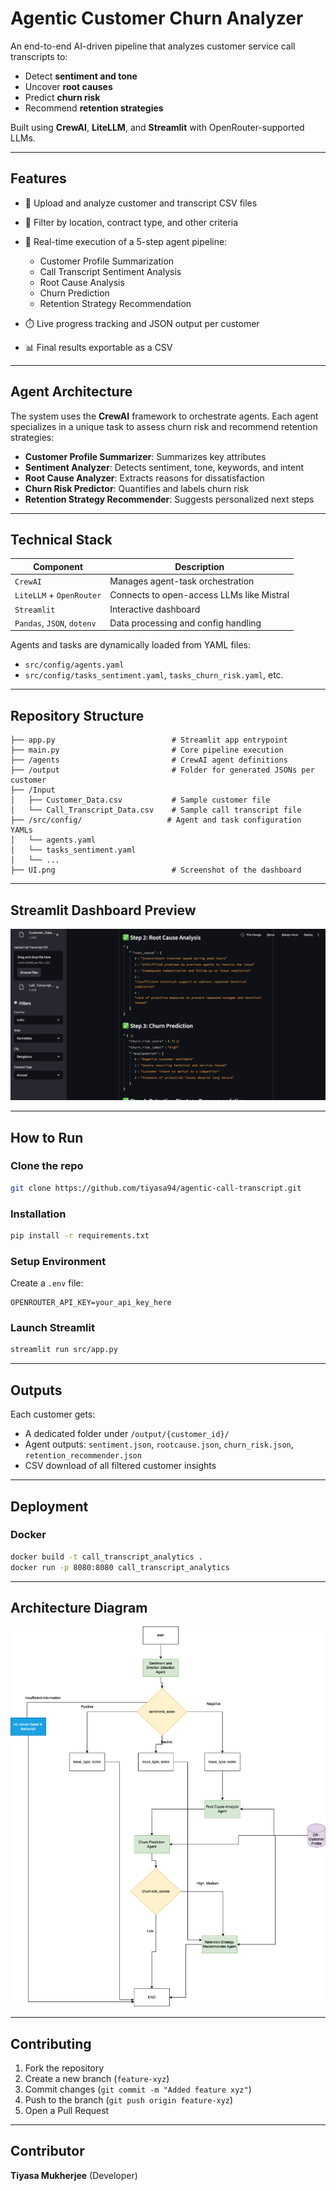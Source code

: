 # Agentic Customer Churn Analyzer

An end-to-end AI-driven pipeline that analyzes customer service call transcripts to:

* Detect **sentiment and tone**
* Uncover **root causes**
* Predict **churn risk**
* Recommend **retention strategies**

Built using **CrewAI**, **LiteLLM**, and **Streamlit** with OpenRouter-supported LLMs.

---

## Features

* 📁 Upload and analyze customer and transcript CSV files
* 🔎 Filter by location, contract type, and other criteria
* 🤖 Real-time execution of a 5-step agent pipeline:

  * Customer Profile Summarization
  * Call Transcript Sentiment Analysis
  * Root Cause Analysis
  * Churn Prediction
  * Retention Strategy Recommendation
* ⏱️ Live progress tracking and JSON output per customer
* 📊 Final results exportable as a CSV

---

## Agent Architecture

The system uses the **CrewAI** framework to orchestrate agents. Each agent specializes in a unique task to assess churn risk and recommend retention strategies:

* **Customer Profile Summarizer**: Summarizes key attributes
* **Sentiment Analyzer**: Detects sentiment, tone, keywords, and intent
* **Root Cause Analyzer**: Extracts reasons for dissatisfaction
* **Churn Risk Predictor**: Quantifies and labels churn risk
* **Retention Strategy Recommender**: Suggests personalized next steps

---

## Technical Stack

| Component                  | Description                               |
| -------------------------- | ----------------------------------------- |
| `CrewAI`                   | Manages agent-task orchestration          |
| `LiteLLM` + `OpenRouter`   | Connects to open-access LLMs like Mistral |
| `Streamlit`                | Interactive dashboard                     |
| `Pandas`, `JSON`, `dotenv` | Data processing and config handling       |

Agents and tasks are dynamically loaded from YAML files:

* `src/config/agents.yaml`
* `src/config/tasks_sentiment.yaml`, `tasks_churn_risk.yaml`, etc.

---

## Repository Structure

```
├── app.py                          # Streamlit app entrypoint
├── main.py                         # Core pipeline execution
├── /agents                         # CrewAI agent definitions
├── /output                         # Folder for generated JSONs per customer
├── /Input
│   ├── Customer_Data.csv           # Sample customer file
│   └── Call_Transcript_Data.csv    # Sample call transcript file
├── /src/config/                   # Agent and task configuration YAMLs
│   └── agents.yaml
│   └── tasks_sentiment.yaml
│   └── ...
├── UI.png                          # Screenshot of the dashboard
```

---

## Streamlit Dashboard Preview

![Streamlit UI Preview](./UI.png)

---

## How to Run

### Clone the repo

```bash
git clone https://github.com/tiyasa94/agentic-call-transcript.git
```

### Installation

```bash
pip install -r requirements.txt
```

### Setup Environment

Create a `.env` file:

```env
OPENROUTER_API_KEY=your_api_key_here
```

### Launch Streamlit

```bash
streamlit run src/app.py
```

---

## Outputs

Each customer gets:

* A dedicated folder under `/output/{customer_id}/`
* Agent outputs: `sentiment.json`, `rootcause.json`, `churn_risk.json`, `retention_recommender.json`
* CSV download of all filtered customer insights

---

## Deployment

### Docker

```bash
docker build -t call_transcript_analytics .
docker run -p 8080:8080 call_transcript_analytics
```

---

## Architecture Diagram

![Architecture Diagram](docs/churn_prediction_workflow.png)

---

## Contributing

1. Fork the repository
2. Create a new branch (`feature-xyz`)
3. Commit changes (`git commit -m "Added feature xyz"`)
4. Push to the branch (`git push origin feature-xyz`)
5. Open a Pull Request

---

## Contributor

**Tiyasa Mukherjee** (Developer)
